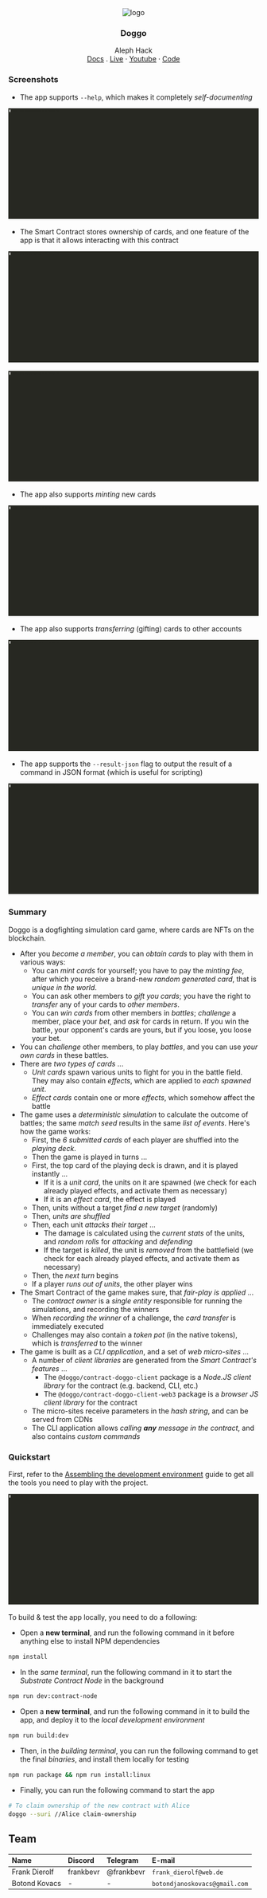 <div align="center">
<img src="https://i.ibb.co/F6NMTSd/DALL-E-2024-01-11-17-03-47-A-playful-and-engaging-logo-for-a-simulation-game-application-named-Dogo.png" alt="logo" width="120" height="120" />
</div>

<h3 align="center">Doggo</h3>
  <p align="center">
  Aleph Hack
        <br />
    <a href="">Docs</a>
    .
    <a href="">Live</a>
    ·
    <a href="">Youtube</a>
    ·
    <a href="https://github.com/bokovhu/doggo">Code</a>
  </p>
</div>

### Screenshots

* The app supports `--help`, which makes it completely _self-documenting_

![This GIF shows the help option for various commands](cmd-help.gif)

* The Smart Contract stores ownership of cards, and one feature of the app is that it allows interacting with this contract

![This GIF shows how to get the owner account ID of a card](cmd-get-card-owner.gif)

![This GIF shows how to get all owned cards of an account](cmd-get-cards-of-owner.gif)

* The app also supports _minting_ new cards

![This GIF shows how to mint a new card](cmd-mint.gif)

* The app also supports _transferring_ (gifting) cards to other accounts

![This GIF shows how to transfer a card to another account](cmd-transfer-card.gif)

* The app supports the `--result-json` flag to output the result of a command in JSON format (which is useful for scripting)

![This GIF shows various use-cases of the JSON output](cmd-json.gif)

### Summary

Doggo is a dogfighting simulation card game, where cards are NFTs on the blockchain.

* After you _become a member_, you can _obtain cards_ to play with them in various ways:
    * You can _mint cards_ for yourself; you have to pay the _minting fee_, after which you receive a brand-new _random generated card_, that is _unique in the world_.
    * You can ask other members to _gift you cards_; you have the right to _transfer_ any of your cards to _other members_.
    * You can _win cards_ from other members in _battles_; _challenge_ a member, place your _bet_, and _ask_ for cards in return. If you win the battle, your opponent's cards are yours, but if you loose, you loose your bet.
* You can _challenge_ other members, to play _battles_, and you can use _your own cards_ in these battles.
* There are _two types of cards_ ...
    * _Unit cards_ spawn various units to fight for you in the battle field. They may also contain _effects_, which are applied to _each spawned unit_.
    * _Effect cards_ contain one or more _effects_, which somehow affect the battle
* The game uses a _deterministic simulation_ to calculate the outcome of battles; the same _match seed_ results in the same _list of events_. Here's how the game works:
    * First, the _6 submitted cards_ of each player are shuffled into the _playing deck_.
    * Then the game is played in turns ...
    * First, the top card of the playing deck is drawn, and it is played instantly ...
        * If it is a _unit card_, the units on it are spawned (we check for each already played effects, and activate them as necessary)
        * If it is an _effect card_, the effect is played
    * Then, units without a target _find a new target_ (randomly)
    * Then, _units are shuffled_
    * Then, each unit _attacks their target_ ...
        * The damage is calculated using the _current stats_ of the units, and _random rolls_ for _attacking_ and _defending_
        * If the target is _killed_, the unit is _removed_ from the battlefield (we check for each already played effects, and activate them as necessary)
    * Then, the _next turn_ begins
    * If a player _runs out of units_, the other player wins
* The Smart Contract of the game makes sure, that _fair-play is applied_ ...
    * The _contract owner_ is a _single entity_ responsible for running the simulations, and recording the winners
    * When _recording the winner_ of a challenge, the _card transfer_ is immediately executed
    * Challenges may also contain a _token pot_ (in the native tokens), which is _transferred_ to the winner
* The game is built as a _CLI application_, and a set of _web micro-sites_ ...
    * A number of _client libraries_ are generated from the _Smart Contract's features_ ...
        * The `@doggo/contract-doggo-client` package is a _Node.JS client library_ for the contract (e.g. backend, CLI, etc.)
        * The `@doggo/contract-doggo-client-web3` package is a _browser JS client library_ for the contract
    * The micro-sites receive parameters in the _hash string_, and can be served from CDNs
    * The CLI application allows _calling **any** message in the contract_, and also contains _custom commands_

### Quickstart

First, refer to the [Assembling the development environment](./packages/docs/02-Main/01-DevEnv.md) guide to get all the tools you need to play with the project.

![](./quickstart.gif)

To build & test the app locally, you need to do a following:

* Open a **new terminal**, and run the following command in it before anything else to install NPM dependencies

```bash
npm install
```

* In the _same terminal_, run the following command in it to start the _Substrate Contract Node_ in the background

```bash
npm run dev:contract-node
```

* Open a **new terminal**, and run the following command in it to build the app, and deploy it to the _local development environment_

```bash
npm run build:dev
```

* Then, in the _building terminal_, you can run the following command to get the final _binaries_, and install them locally for testing

```bash
npm run package && npm run install:linux
```

* Finally, you can run the following command to start the app

```bash
# To claim ownership of the new contract with Alice
doggo --suri //Alice claim-ownership
```

## Team

| Name          | Discord   | Telegram   | E-mail                        |
| :------------ | :-------- | :--------- | :---------------------------- |
| Frank Dierolf | frankbevr | @frankbevr | `frank_dierolf@web.de`        |
| Botond Kovacs | -         | -          | `botondjanoskovacs@gmail.com` |
